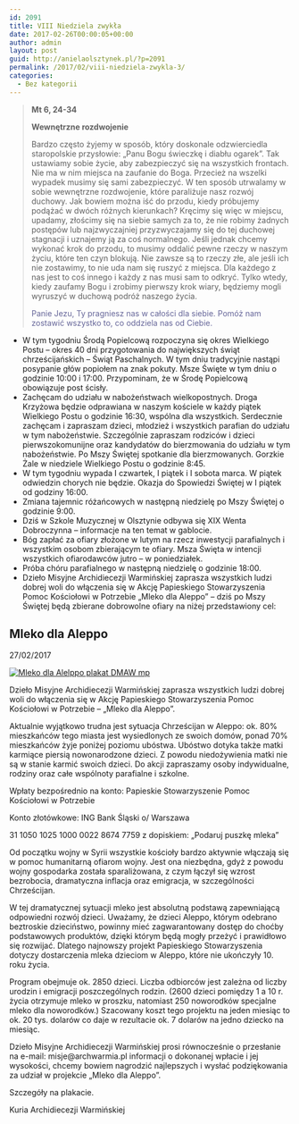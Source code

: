 ```yaml
---
id: 2091
title: VIII Niedziela zwykła
date: 2017-02-26T00:00:05+00:00
author: admin
layout: post
guid: http://anielaolsztynek.pl/?p=2091
permalink: /2017/02/viii-niedziela-zwykla-3/
categories:
  - Bez kategorii
---
```

> **Mt 6, 24-34**
> 
> **Wewnętrzne rozdwojenie**
> 
> Bardzo często żyjemy w sposób, który doskonale odzwierciedla staropolskie przysłowie: &#8222;Panu Bogu świeczkę i diabłu ogarek&#8221;. Tak ustawiamy sobie życie, aby zabezpieczyć się na wszystkich frontach. Nie ma w nim miejsca na zaufanie do Boga. Przecież na wszelki wypadek musimy się sami zabezpieczyć. W ten sposób utrwalamy w sobie wewnętrzne rozdwojenie, które paraliżuje nasz rozwój duchowy. Jak bowiem można iść do przodu, kiedy próbujemy podążać w dwóch różnych kierunkach? Kręcimy się więc w miejscu, upadamy, złościmy się na siebie samych za to, że nie robimy żadnych postępów lub najzwyczajniej przyzwyczajamy się do tej duchowej stagnacji i uznajemy ją za coś normalnego. Jeśli jednak chcemy wykonać krok do przodu, to musimy oddalić pewne rzeczy w naszym życiu, które ten czyn blokują. Nie zawsze są to rzeczy złe, ale jeśli ich nie zostawimy, to nie uda nam się ruszyć z miejsca. Dla każdego z nas jest to coś innego i każdy z nas musi sam to odkryć. Tylko wtedy, kiedy zaufamy Bogu i zrobimy pierwszy krok wiary, będziemy mogli wyruszyć w duchową podróż naszego życia.
> 
> <span style="color: #666699;">Panie Jezu, Ty pragniesz nas w całości dla siebie. Pomóż nam zostawić wszystko to, co oddziela nas od Ciebie.</span>

  * W tym tygodniu Środą Popielcową rozpoczyna się okres Wielkiego Postu – okres 40 dni przygotowania do największych świąt chrześcijańskich – Świąt Paschalnych. W tym dniu tradycyjnie nastąpi posypanie głów popiołem na znak pokuty. Msze Święte w tym dniu o godzinie 10:00 i 17:00. Przypominam, że w Środę Popielcową obowiązuje post ścisły.
  * Zachęcam do udziału w nabożeństwach wielkopostnych. Droga Krzyżowa będzie odprawiana w naszym kościele w każdy piątek Wielkiego Postu o godzinie 16:30, wspólna dla wszystkich. Serdecznie zachęcam i zapraszam dzieci, młodzież i wszystkich parafian do udziału w tym nabożeństwie. Szczególnie zapraszam rodziców i dzieci pierwszokomunijne oraz kandydatów do bierzmowania do udziału w tym nabożeństwie. Po Mszy Świętej spotkanie dla bierzmowanych. Gorzkie Żale w niedziele Wielkiego Postu o godzinie 8:45.
  * W tym tygodniu wypada I czwartek, I piątek i I sobota marca. W piątek odwiedzin chorych nie będzie. Okazja do Spowiedzi Świętej w I piątek od godziny 16:00.
  * Zmiana tajemnic różańcowych w następną niedzielę po Mszy Świętej o godzinie 9:00.
  * Dziś w Szkole Muzycznej w Olsztynie odbywa się XIX Wenta Dobroczynna &#8211; informacje na ten temat w gablocie.
  * Bóg zapłać za ofiary złożone w lutym na rzecz inwestycji parafialnych i wszystkim osobom zbierającym te ofiary. Msza Święta w intencji wszystkich ofiarodawców jutro – w poniedziałek.
  * Próba chóru parafialnego w następną niedzielę o godzinie 18:00.
  * Dzieło Misyjne Archidiecezji Warmińskiej zaprasza wszystkich ludzi dobrej woli do włączenia się w Akcję Papieskiego Stowarzyszenia Pomoc Kościołowi w Potrzebie &#8222;Mleko dla Aleppo&#8221; &#8211; dziś po Mszy Świętej będą zbierane dobrowolne ofiary na niżej przedstawiony cel:

## Mleko dla Aleppo

<div>
  27/02/2017
</div>

[![Mleko dla Alelppo plakat DMAW mp](http://archwarmia.pl/assets/news-articles/thumbnails/_resampled/SetWidth250-Mleko-dla-Alelppo-plakat-DMAW-mp.jpg)](http://archwarmia.pl/assets/news-articles/thumbnails/Mleko-dla-Alelppo-plakat-DMAW-mp.jpg)

<div>
  <p>
    Dzieło Misyjne Archidiecezji Warmińskiej zaprasza wszystkich ludzi dobrej woli do włączenia się w Akcję Papieskiego Stowarzyszenia Pomoc Kościołowi w Potrzebie &#8211; „Mleko dla Aleppo”.
  </p>
</div>

<div>
  <p>
    Aktualnie wyjątkowo trudna jest sytuacja Chrześcijan w Aleppo: ok. 80% mieszkańców tego miasta jest wysiedlonych ze swoich domów, ponad 70% mieszkańców żyje poniżej poziomu ubóstwa. Ubóstwo dotyka także matki karmiące piersią nowonarodzone dzieci. Z powodu niedożywienia matki nie są w stanie karmić swoich dzieci. Do akcji zapraszamy osoby indywidualne, rodziny oraz całe wspólnoty parafialne i szkolne.
  </p>
  
  <p>
    Wpłaty bezpośrednio na konto: Papieskie Stowarzyszenie Pomoc Kościołowi w Potrzebie
  </p>
  
  <p>
    Konto złotówkowe: ING Bank Śląski o/ Warszawa
  </p>
  
  <p>
    31 1050 1025 1000 0022 8674 7759 z dopiskiem: „Podaruj puszkę mleka”
  </p>
  
  <p>
    Od początku wojny w Syrii wszystkie kościoły bardzo aktywnie włączają się w pomoc humanitarną ofiarom wojny. Jest ona niezbędna, gdyż z powodu wojny gospodarka została sparaliżowana, z czym łączył się wzrost bezrobocia, dramatyczna inflacja oraz emigracja, w szczególności Chrześcijan.
  </p>
  
  <p>
    W tej dramatycznej sytuacji mleko jest absolutną podstawą zapewniającą odpowiedni rozwój dzieci. Uważamy, że dzieci Aleppo, którym odebrano beztroskie dzieciństwo, powinny mieć zagwarantowany dostęp do choćby podstawowych produktów, dzięki którym będą mogły przeżyć i prawidłowo się rozwijać. Dlatego najnowszy projekt Papieskiego Stowarzyszenia dotyczy dostarczenia mleka dzieciom w Aleppo, które nie ukończyły 10. roku życia.
  </p>
  
  <p>
    Program obejmuje ok. 2850 dzieci. Liczba odbiorców jest zależna od liczby urodzin i emigracji poszczególnych rodzin. (2600 dzieci pomiędzy 1 a 10 r. życia otrzymuje mleko w proszku, natomiast 250 noworodków specjalne mleko dla noworodków.) Szacowany koszt tego projektu na jeden miesiąc to ok. 20 tys. dolarów co daje w rezultacie ok. 7 dolarów na jedno dziecko na miesiąc.
  </p>
  
  <p>
    Dzieło Misyjne Archidiecezji Warmińskiej prosi równocześnie o przesłanie na e-mail: misje@archwarmia.pl informacji o dokonanej wpłacie i jej wysokości, chcemy bowiem nagrodzić najlepszych i wysłać podziękowania za udział w projekcie „Mleko dla Aleppo”.
  </p>
  
  <p>
    Szczegóły na plakacie.
  </p>
  
  <p>
    Kuria Archidiecezji Warmińskiej
  </p>
</div>